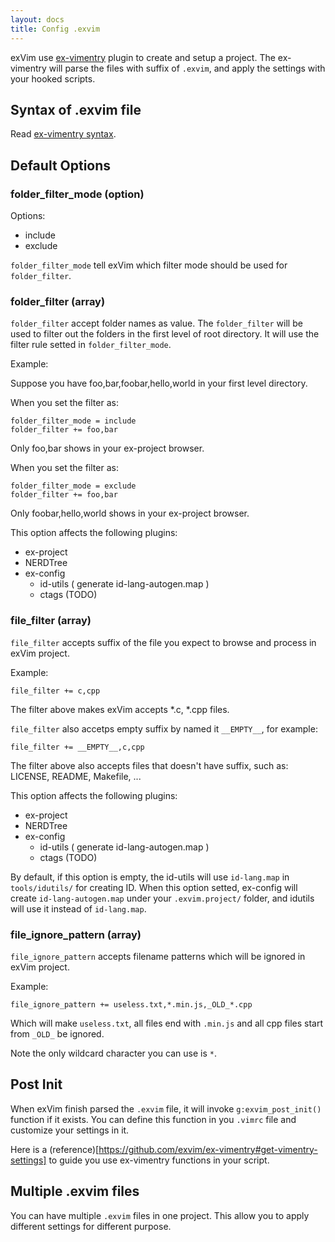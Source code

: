 ```yaml
---
layout: docs
title: Config .exvim
---
```


exVim use [ex-vimentry](https://github.com/exvim/ex-vimentry) plugin to create and setup a project. 
The ex-vimentry will parse the files with suffix of `.exvim`, and apply the settings with your
hooked scripts.

## Syntax of .exvim file

Read [ex-vimentry syntax](https://github.com/exvim/ex-vimentry#syntax).

## Default Options

### folder_filter_mode (option)

Options:

- include 
- exclude

`folder_filter_mode` tell exVim which filter mode should be used for `folder_filter`. 

### folder_filter (array)

`folder_filter` accept folder names as value. The `folder_filter` will be used to filter 
out the folders in the first level of root directory. It will use the filter rule setted
in `folder_filter_mode`.

Example:

Suppose you have foo,bar,foobar,hello,world in your first level directory.

When you set the filter as: 

```
folder_filter_mode = include
folder_filter += foo,bar
```

Only foo,bar shows in your ex-project browser. 

When you set the filter as: 

```
folder_filter_mode = exclude
folder_filter += foo,bar
```

Only foobar,hello,world shows in your ex-project browser. 

This option affects the following plugins:

- ex-project 
- NERDTree
- ex-config
  - id-utils ( generate id-lang-autogen.map )
  - ctags (TODO)

### file_filter (array)

`file_filter` accepts suffix of the file you expect to browse and process in exVim project. 

Example:

```
file_filter += c,cpp
```

The filter above makes exVim accepts *.c, *.cpp files. 

`file_filter` also accetps empty suffix by named it `__EMPTY__`, for example: 

```
file_filter += __EMPTY__,c,cpp
```

The filter above also accepts files that doesn't have suffix, such as:
LICENSE, README, Makefile, ...

This option affects the following plugins:

- ex-project 
- NERDTree
- ex-config
  - id-utils ( generate id-lang-autogen.map )
  - ctags (TODO)

By default, if this option is empty, the id-utils will use `id-lang.map` in `tools/idutils/` for
creating ID. When this option setted, ex-config will create `id-lang-autogen.map` under your `.exvim.project/`
folder, and idutils will use it instead of `id-lang.map`.

### file_ignore_pattern (array)

`file_ignore_pattern` accepts filename patterns which will be ignored in exVim project.

Example:

```
file_ignore_pattern += useless.txt,*.min.js,_OLD_*.cpp
```

Which will make `useless.txt`, all files end with `.min.js` and all cpp files start from `_OLD_` be ignored.

Note the only wildcard character you can use is `*`.

## Post Init

When exVim finish parsed the `.exvim` file, it will invoke `g:exvim_post_init()` function if
it exists. You can define this function in you `.vimrc` file and customize your settings in it. 

Here is a (reference)[https://github.com/exvim/ex-vimentry#get-vimentry-settings] to guide you
use ex-vimentry functions in your script. 

## Multiple .exvim files

You can have multiple `.exvim` files in one project. This allow you to apply different 
settings for different purpose.

